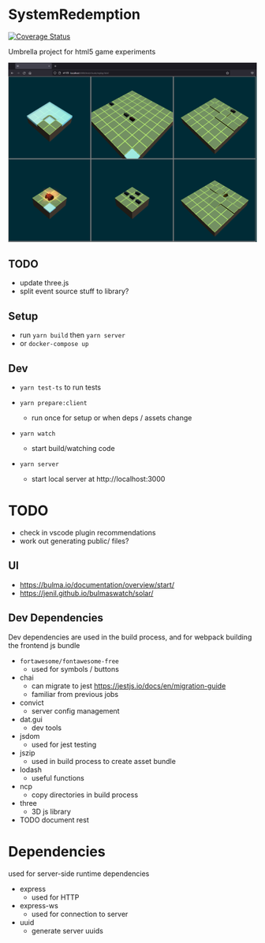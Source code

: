 # SystemRedemption

[![Coverage Status](https://coveralls.io/repos/gitlab/monofuel34089/system-redemption/badge.svg?branch=master)](https://coveralls.io/gitlab/monofuel34089/system-redemption?branch=master)

Umbrella project for html5 game experiments

![Replay tests](/docs/screenshots/replay-tests.PNG?raw=true "Replay tests")

## TODO

- update three.js
- split event source stuff to library?

## Setup

- run `yarn build` then `yarn server`
- or `docker-compose up`

## Dev

- `yarn test-ts` to run tests

- `yarn prepare:client`
  - run once for setup or when deps / assets change
- `yarn watch`
  - start build/watching code
- `yarn server`
  - start local server at http://localhost:3000

# TODO

- check in vscode plugin recommendations
- work out generating public/ files?

## UI

- https://bulma.io/documentation/overview/start/
- https://jenil.github.io/bulmaswatch/solar/

## Dev Dependencies

Dev dependencies are used in the build process, and for webpack building the frontend js bundle

- `fortawesome/fontawesome-free`
  - used for symbols / buttons
- chai
  - can migrate to jest https://jestjs.io/docs/en/migration-guide
  - familiar from previous jobs
- convict
  - server config management
- dat.gui
  - dev tools
- jsdom
  - used for jest testing
- jszip
  - used in build process to create asset bundle
- lodash
  - useful functions
- ncp
  - copy directories in build process
- three
  - 3D js library
- TODO document rest

# Dependencies

used for server-side runtime dependencies

- express
  - used for HTTP
- express-ws
  - used for connection to server
- uuid
  - generate server uuids
